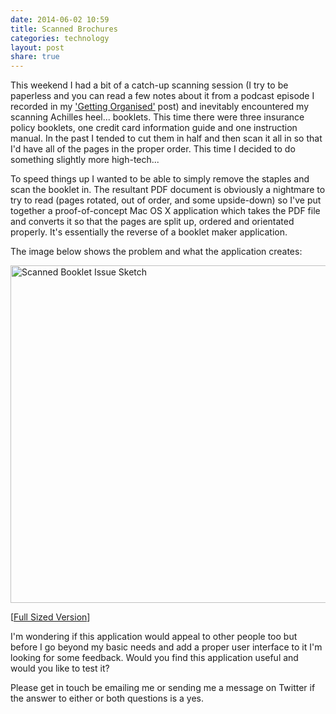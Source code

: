 ```yaml
---
date: 2014-06-02 10:59
title: Scanned Brochures
categories: technology
layout: post
share: true
---
```


This weekend I had a bit of a catch-up scanning session (I try to be paperless and you can read a few notes about it from a podcast episode I recorded in my ['Getting Organised'](http://swwritings.com/post/2012-02-17-getting-organised) post) and inevitably encountered my scanning Achilles heel... booklets. This time there were three insurance policy booklets, one credit card information guide and one instruction manual. In the past I tended to cut them in half and then scan it all in so that I'd have all of the pages in the proper order. This time I decided to do something slightly more high-tech...

To speed things up I wanted to be able to simply remove the staples and scan the booklet in. The resultant PDF document is obviously a nightmare to try to read (pages rotated, out of order, and some upside-down) so I've put together a proof-of-concept Mac OS X application which takes the PDF file and converts it so that the pages are split up, ordered and orientated properly. It's essentially the reverse of a booklet maker application.

The image below shows the problem and what the application creates:

<img src="http://images.swwritings.com/2014-06-02-scanned-brochures.png" alt="Scanned Booklet Issue Sketch" width="540" />

[<a href="http://images.swwritings.com/2014-06-02-scanned-brochures.png" target="_blank">Full Sized Version</a>]

I'm wondering if this application would appeal to other people too but before I go beyond my basic needs and add a proper user interface to it I'm looking for some feedback. Would you find this application useful and would you like to test it?

Please get in touch be emailing me or sending me a message on Twitter if the answer to either or both questions is a yes.

